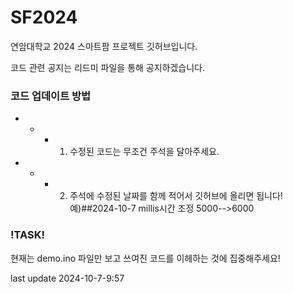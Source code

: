 # SF2024
연암대학교 2024 스마트팜 프로젝트 깃허브입니다.


코드 관련 공지는 리드미 파일을 통해 공지하겠습니다.


### 코드 업데이트 방법


* * * 1. 수정된 코드는 무조건 주석을 달아주세요.


* * * 2. 주석에 수정된 날짜를 함께 적어서 깃허브에 올리면 됩니다! 예)##2024-10-7 millis시간 조정 5000-->6000


### !TASK!


현재는 demo.ino 파일만 보고 쓰여진 코드를 이헤하는 것에 집중해주세요!


last update 2024-10-7-9:57


